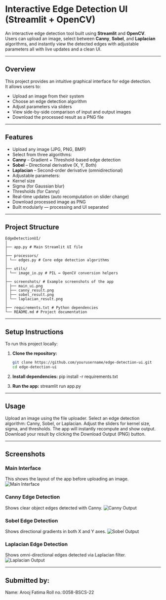 # Interactive Edge Detection UI (Streamlit + OpenCV)

An interactive edge detection tool built using **Streamlit** and **OpenCV**.  
Users can upload an image, select between **Canny**, **Sobel**, and **Laplacian** algorithms, and instantly view the detected edges with adjustable parameters all with live updates and a clean UI.

---

## Overview
This project provides an intuitive graphical interface for edge detection.  
It allows users to:
- Upload an image from their system  
- Choose an edge detection algorithm  
- Adjust parameters via sliders  
- View side-by-side comparison of input and output images  
- Download the processed result as a PNG file  

---

## Features
-  Upload any image (JPG, PNG, BMP)  
-  Select from three algorithms:
  - **Canny** – Gradient + Threshold-based edge detection  
  - **Sobel** – Directional derivative (X, Y, Both)  
  - **Laplacian** – Second-order derivative (omnidirectional)  
-  Adjustable parameters:
  - Kernel size  
  - Sigma (for Gaussian blur)  
  - Thresholds (for Canny)  
  - Real-time updates (auto recomputation on slider change)  
-  Download processed image as PNG  
-  Built modularly — processing and UI separated  

---

## Project Structure

```
EdgeDetectionUI/
│
├── app.py # Main Streamlit UI file
│
├── processors/
│ └── edges.py # Core edge detection algorithms
│
├── utils/
│ └── image_io.py # PIL ↔ OpenCV conversion helpers
│
├── screenshots/ # Example screenshots of the app
│ ├── main_ui.png
│ ├── canny_result.png
│ ├── sobel_result.png
│ └── laplacian_result.png
│
├── requirements.txt # Python dependencies
└── README.md # Project documentation
```


---

## Setup Instructions
To run this project locally:

1. **Clone the repository:**
   ```bash
   git clone https://github.com/yourusername/edge-detection-ui.git
   cd edge-detection-ui

2. **Install dependencies:**
    pip install -r requirements.txt

3. **Run the app:**
    streamlit run app.py

---

## Usage

Upload an image using the file uploader.
Select an edge detection algorithm: Canny, Sobel, or Laplacian.
Adjust the sliders for kernel size, sigma, and thresholds.
The app will instantly recompute and show output.
Download your result by clicking the Download Output (PNG) button.

---

## Screenshots

### Main Interface
This shows the layout of the app before uploading an image.
![Main Interface](screenshots/main_interface.png)

### Canny Edge Detection
Shows clear object edges detected with Canny.
![Canny Output](screenshots/canny_output.png)

### Sobel Edge Detection
Shows directional gradients in both X and Y axes.
![Sobel Output](screenshots/sobel_output.png)

### Laplacian Edge Detection
Shows omni-directional edges detected via Laplacian filter.
![Laplacian Output](screenshots/laplacian_output.png)

---

## Submitted by:
Name: Arooj Fatima
Roll no.:0058-BSCS-22


